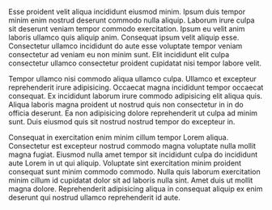 Esse proident velit aliqua incididunt eiusmod minim. Ipsum duis tempor minim enim nostrud deserunt commodo nulla aliquip. Laborum irure culpa sit deserunt veniam tempor commodo exercitation. Ipsum eu velit anim laboris ullamco quis aliquip anim. Consequat ipsum velit aliquip esse. Consectetur ullamco incididunt do aute esse voluptate tempor veniam consectetur ad veniam eu non minim sunt. Elit incididunt elit culpa consectetur ullamco consectetur proident cupidatat nisi tempor labore velit.

Tempor ullamco nisi commodo aliqua ullamco culpa. Ullamco et excepteur reprehenderit irure adipisicing. Occaecat magna incididunt tempor occaecat consequat. Ex incididunt laborum irure commodo adipisicing elit aliqua quis. Aliqua laboris magna proident ut nostrud quis non consectetur in in do officia deserunt. Ea non adipisicing dolore reprehenderit ut culpa ad minim sunt. Duis eiusmod quis sit nostrud nostrud tempor do excepteur in.

Consequat in exercitation enim minim cillum tempor Lorem aliqua. Consectetur est excepteur nostrud commodo magna voluptate nulla mollit magna fugiat. Eiusmod nulla amet tempor sit incididunt culpa do incididunt aute Lorem in ut qui aliquip. Voluptate sint exercitation minim proident consequat sunt minim commodo commodo. Nulla quis laborum exercitation minim cillum id cupidatat dolor sit ad laboris nulla sint. Amet duis ut mollit magna dolore. Reprehenderit adipisicing aliqua in consequat aliquip ex enim deserunt qui nostrud ullamco reprehenderit id aute.
